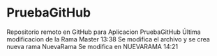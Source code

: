 # PruebaGitHub
Repositorio remoto en GitHub para Aplicacion PruebaGitHub
Última modificacion de la Rama Master 13:38
Se modifica el archivo y se crea nueva rama NuevaRama
Se modifica en NUEVARAMA 14:21
